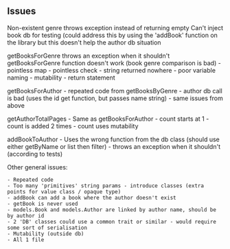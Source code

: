 
## Issues

Non-existent genre throws exception instead of returning empty
Can't inject book db for testing (could address this by using the 'addBook' function on the library
but this doesn't help the author db situation

getBooksForGenre throws an exception when it shouldn't
getBooksForGenre function doesn't work (book genre comparison is bad)
    - pointless map
    - pointless check
    - string returned nowhere
    - poor variable naming
    - mutability
    - return statement

getBooksForAuthor
    - repeated code from getBooksByGenre
    - author db call  is bad (uses the id get function, but passes name string)
    - same issues from above

getAuthorTotalPages
    - Same as getBooksForAuthor
    - count starts at 1
    - count is added 2 times
    - count uses mutability

addBookToAuthor
    - Uses the wrong function from the db class (should use either getByName or list then filter)
    - throws an exception when it shouldn't (according to tests)


Other general issues:

    - Repeated code
    - Too many 'primitives' string params - introduce classes (extra points for value class / opaque type)
    - addBook can add a book where the author doesn't exist
    - getBook is never used
    - models.Book and models.Author are linked by author name, should be by author id
    - 2 'DB' classes could use a common trait or similar - would require some sort of serialisation
    - Mutability (outside db)
    - All 1 file